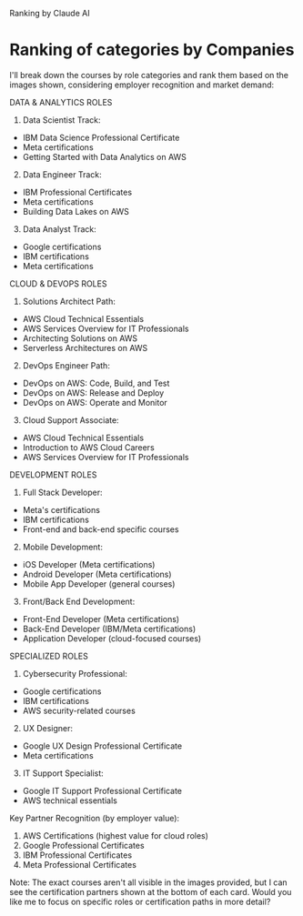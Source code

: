 Ranking by Claude AI
# Ranking of categories by Companies
I'll break down the courses by role categories and rank them based on the images shown, considering employer recognition and market demand:

DATA & ANALYTICS ROLES
1. Data Scientist Track:
- IBM Data Science Professional Certificate
- Meta certifications
- Getting Started with Data Analytics on AWS

2. Data Engineer Track:
- IBM Professional Certificates
- Meta certifications
- Building Data Lakes on AWS

3. Data Analyst Track:
- Google certifications
- IBM certifications
- Meta certifications

CLOUD & DEVOPS ROLES
1. Solutions Architect Path:
- AWS Cloud Technical Essentials
- AWS Services Overview for IT Professionals
- Architecting Solutions on AWS
- Serverless Architectures on AWS

2. DevOps Engineer Path:
- DevOps on AWS: Code, Build, and Test
- DevOps on AWS: Release and Deploy
- DevOps on AWS: Operate and Monitor

3. Cloud Support Associate:
- AWS Cloud Technical Essentials
- Introduction to AWS Cloud Careers
- AWS Services Overview for IT Professionals

DEVELOPMENT ROLES
1. Full Stack Developer:
- Meta's certifications
- IBM certifications
- Front-end and back-end specific courses

2. Mobile Development:
- iOS Developer (Meta certifications)
- Android Developer (Meta certifications)
- Mobile App Developer (general courses)

3. Front/Back End Development:
- Front-End Developer (Meta certifications)
- Back-End Developer (IBM/Meta certifications)
- Application Developer (cloud-focused courses)

SPECIALIZED ROLES
1. Cybersecurity Professional:
- Google certifications
- IBM certifications
- AWS security-related courses

2. UX Designer:
- Google UX Design Professional Certificate
- Meta certifications

3. IT Support Specialist:
- Google IT Support Professional Certificate
- AWS technical essentials

Key Partner Recognition (by employer value):
1. AWS Certifications (highest value for cloud roles)
2. Google Professional Certificates
3. IBM Professional Certificates
4. Meta Professional Certificates

Note: The exact courses aren't all visible in the images provided, but I can see the certification partners shown at the bottom of each card. Would you like me to focus on specific roles or certification paths in more detail?